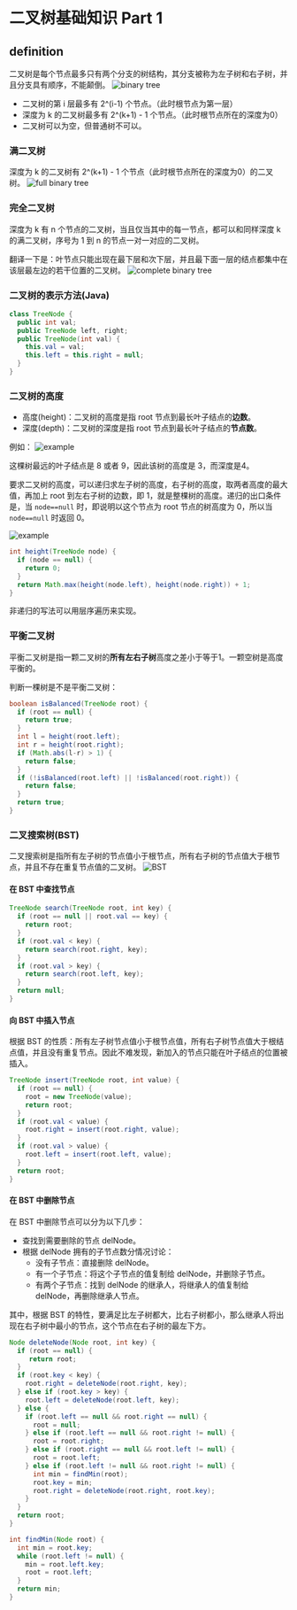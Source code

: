 # 二叉树基础知识 Part 1

## definition

二叉树是每个节点最多只有两个分支的树结构，其分支被称为左子树和右子树，并且分支具有顺序，不能颠倒。
![binary tree](../pic/binary-tree.png)

- 二叉树的第 i 层最多有 2^(i-1) 个节点。（此时根节点为第一层）
- 深度为 k 的二叉树最多有 2^(k+1) - 1 个节点。（此时根节点所在的深度为0）
- 二叉树可以为空，但普通树不可以。

### 满二叉树

深度为 k 的二叉树有 2^(k+1) - 1 个节点（此时根节点所在的深度为0）的二叉树。
![full binary tree](../pic/complete-full-binary-tree.jpg)

### 完全二叉树

深度为 k 有 n 个节点的二叉树，当且仅当其中的每一节点，都可以和同样深度 k 的满二叉树，序号为 1 到 n 的节点一对一对应的二叉树。

翻译一下是：叶节点只能出现在最下层和次下层，并且最下面一层的结点都集中在该层最左边的若干位置的二叉树。
![complete binary tree](../pic/complete-full-binary-tree.jpg)

### 二叉树的表示方法(Java)

``` java
class TreeNode {
  public int val;
  public TreeNode left, right;
  public TreeNode(int val) {
    this.val = val;
    this.left = this.right = null;
  }
}
```

### 二叉树的高度

- 高度(height)：二叉树的高度是指 root 节点到最长叶子结点的**边数**。
- 深度(depth)：二叉树的深度是指 root 节点到最长叶子结点的**节点数**。

例如：
![example](../pic/max-depth1.png)

这棵树最远的叶子结点是 8 或者 9，因此该树的高度是 3，而深度是4。

要求二叉树的高度，可以递归求左子树的高度，右子树的高度，取两者高度的最大值，再加上 root 到左右子树的边数，即 1，就是整棵树的高度。递归的出口条件是，当 `node==null` 时，即说明以这个节点为 root 节点的树高度为 0，所以当 `node==null` 时返回 0。

![example](../pic/max-depth2.png)

``` java
int height(TreeNode node) {
  if (node == null) {
    return 0;
  }
  return Math.max(height(node.left), height(node.right)) + 1;
}
```

非递归的写法可以用层序遍历来实现。

### 平衡二叉树

平衡二叉树是指一颗二叉树的**所有左右子树**高度之差小于等于1。一颗空树是高度平衡的。

判断一棵树是不是平衡二叉树：

``` java
boolean isBalanced(TreeNode root) {
  if (root == null) {
    return true;
  }
  int l = height(root.left);
  int r = height(root.right);
  if (Math.abs(l-r) > 1) {
    return false;
  }
  if (!isBalanced(root.left) || !isBalanced(root.right)) {
    return false;
  }
  return true;
}
```

### 二叉搜索树(BST)

二叉搜索树是指所有左子树的节点值小于根节点，所有右子树的节点值大于根节点，并且不存在重复节点值的二叉树。
![BST](pic/binary-search-tree.png)

#### 在 BST 中查找节点

``` java
TreeNode search(TreeNode root, int key) {
  if (root == null || root.val == key) {
    return root;
  }
  if (root.val < key) {
    return search(root.right, key);
  }
  if (root.val > key) {
    return search(root.left, key);
  }
  return null;
}
```

#### 向 BST 中插入节点

根据 BST 的性质：所有左子树节点值小于根节点值，所有右子树节点值大于根结点值，并且没有重复节点。因此不难发现，新加入的节点只能在叶子结点的位置被插入。

``` java
TreeNode insert(TreeNode root, int value) {
  if (root == null) {
    root = new TreeNode(value);
    return root;
  }
  if (root.val < value) {
    root.right = insert(root.right, value);
  }
  if (root.val > value) {
    root.left = insert(root.left, value);
  }
  return root;
}
```

#### 在 BST 中删除节点

在 BST 中删除节点可以分为以下几步：

- 查找到需要删除的节点 delNode。
- 根据 delNode 拥有的子节点数分情况讨论：
  - 没有子节点：直接删除 delNode。
  - 有一个子节点：将这个子节点的值复制给 delNode，并删除子节点。
  - 有两个子节点：找到 delNode 的继承人，将继承人的值复制给 delNode，再删除继承人节点。

其中，根据 BST 的特性，要满足比左子树都大，比右子树都小，那么继承人将出现在右子树中最小的节点，这个节点在右子树的最左下方。

``` java
Node deleteNode(Node root, int key) {
  if (root == null) {
     return root;
  }
  if (root.key < key) {
    root.right = deleteNode(root.right, key);
  } else if (root.key > key) {
    root.left = deleteNode(root.left, key);
  } else {
    if (root.left == null && root.right == null) {
      root = null;
    } else if (root.left == null && root.right != null) {
      root = root.right;
    } else if (root.right == null && root.left != null) {
      root = root.left;
    } else if (root.left != null && root.right != null) {
      int min = findMin(root);
      root.key = min;
      root.right = deleteNode(root.right, root.key);
    }
  }
  return root;
}

int findMin(Node root) {
  int min = root.key;
  while (root.left != null) {
    min = root.left.key;
    root = root.left;
  }
  return min;
}
```